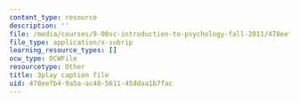 ```yaml
---
content_type: resource
description: ''
file: /media/courses/9-00sc-introduction-to-psychology-fall-2011/478eefb49a5aac40561145ddaa1b7fac_SjjGiqf96rI.srt
file_type: application/x-subrip
learning_resource_types: []
ocw_type: OCWFile
resourcetype: Other
title: 3play caption file
uid: 478eefb4-9a5a-ac40-5611-45ddaa1b7fac
---
```

